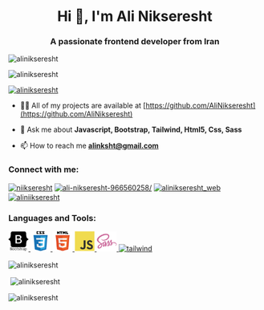 <h1 align="center">Hi 👋, I'm Ali Nikseresht</h1>
<h3 align="center">A passionate frontend developer from Iran</h3>

<img src="![skatter-programmer](https://user-images.githubusercontent.com/120955025/236528411-692ea13e-c3f7-4887-b151-a3442a64d3d4.gif)" alt="alinikseresht"/>

<p align="left"> <img src="https://komarev.com/ghpvc/?username=alinikseresht&label=Profile%20views&color=0e75b6&style=flat" alt="alinikseresht" /> </p>

<p align="left"> <a href="https://github.com/ryo-ma/github-profile-trophy"><img src="https://github-profile-trophy.vercel.app/?username=alinikseresht" alt="alinikseresht" /></a> </p>

- 👨‍💻 All of my projects are available at [https://github.com/AliNikseresht](https://github.com/AliNikseresht)

- 💬 Ask me about **Javascript, Bootstrap, Tailwind, Html5, Css, Sass**

- 📫 How to reach me **alinksht@gmail.com**

<h3 align="left">Connect with me:</h3>
<p align="left">
<a href="https://codepen.io/niikseresht" target="blank"><img align="center" src="https://raw.githubusercontent.com/rahuldkjain/github-profile-readme-generator/master/src/images/icons/Social/codepen.svg" alt="niikseresht" height="30" width="40" /></a>
<a href="https://linkedin.com/in/ali-nikseresht-966560258/" target="blank"><img align="center" src="https://raw.githubusercontent.com/rahuldkjain/github-profile-readme-generator/master/src/images/icons/Social/linked-in-alt.svg" alt="ali-nikseresht-966560258/" height="30" width="40" /></a>
<a href="https://instagram.com/alinikseresht_web" target="blank"><img align="center" src="https://raw.githubusercontent.com/rahuldkjain/github-profile-readme-generator/master/src/images/icons/Social/instagram.svg" alt="alinikseresht_web" height="30" width="40" /></a>
<a href="https://dribbble.com/aliniikseresht" target="blank"><img align="center" src="https://raw.githubusercontent.com/rahuldkjain/github-profile-readme-generator/master/src/images/icons/Social/dribbble.svg" alt="aliniikseresht" height="30" width="40" /></a>
</p>

<h3 align="left">Languages and Tools:</h3>
<p align="left"> <a href="https://getbootstrap.com" target="_blank" rel="noreferrer"> <img src="https://raw.githubusercontent.com/devicons/devicon/master/icons/bootstrap/bootstrap-plain-wordmark.svg" alt="bootstrap" width="40" height="40"/> </a> <a href="https://www.w3schools.com/css/" target="_blank" rel="noreferrer"> <img src="https://raw.githubusercontent.com/devicons/devicon/master/icons/css3/css3-original-wordmark.svg" alt="css3" width="40" height="40"/> </a> <a href="https://www.w3.org/html/" target="_blank" rel="noreferrer"> <img src="https://raw.githubusercontent.com/devicons/devicon/master/icons/html5/html5-original-wordmark.svg" alt="html5" width="40" height="40"/> </a> <a href="https://developer.mozilla.org/en-US/docs/Web/JavaScript" target="_blank" rel="noreferrer"> <img src="https://raw.githubusercontent.com/devicons/devicon/master/icons/javascript/javascript-original.svg" alt="javascript" width="40" height="40"/> </a> <a href="https://sass-lang.com" target="_blank" rel="noreferrer"> <img src="https://raw.githubusercontent.com/devicons/devicon/master/icons/sass/sass-original.svg" alt="sass" width="40" height="40"/> </a> <a href="https://tailwindcss.com/" target="_blank" rel="noreferrer"> <img src="https://www.vectorlogo.zone/logos/tailwindcss/tailwindcss-icon.svg" alt="tailwind" width="40" height="40"/> </a> </p>

<p><img align="center" src="https://github-readme-stats.vercel.app/api/top-langs?username=alinikseresht&show_icons=true&locale=en&layout=compact" alt="alinikseresht" /></p>

<p>&nbsp;<img align="center" src="https://github-readme-stats.vercel.app/api?username=alinikseresht&show_icons=true&locale=en" alt="alinikseresht" /></p>

<p><img align="center" src="https://github-readme-streak-stats.herokuapp.com/?user=alinikseresht&" alt="alinikseresht" /></p>

